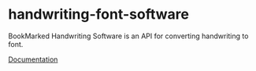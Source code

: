 # handwriting-font-software
BookMarked Handwriting Software is an API for converting handwriting to font.

[Documentation](https://ha-bookmarked-api.readthedocs.io/en/latest/)
